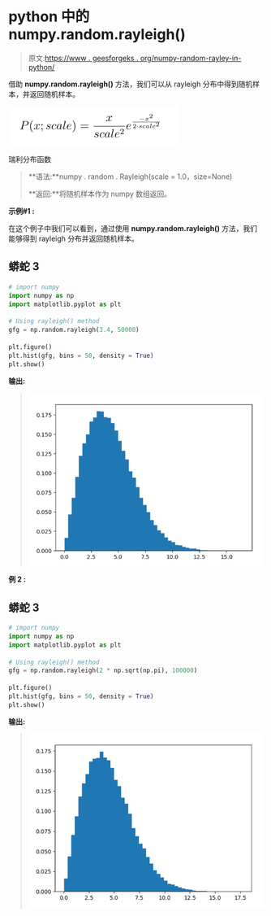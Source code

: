 # python 中的 numpy.random.rayleigh()

> 原文:[https://www . geesforgeks . org/numpy-random-rayley-in-python/](https://www.geeksforgeeks.org/numpy-random-rayleigh-in-python/)

借助 **numpy.random.rayleigh()** 方法，我们可以从 rayleigh 分布中得到随机样本，并返回随机样本。

![](img/412f2df6fbff5bbe64c58fc3049ce6d7.png)

瑞利分布函数

> **语法:**numpy . random . Rayleigh(scale = 1.0，size=None)
> 
> **返回:**将随机样本作为 numpy 数组返回。

**示例#1 :**

在这个例子中我们可以看到，通过使用 **numpy.random.rayleigh()** 方法，我们能够得到 rayleigh 分布并返回随机样本。

## 蟒蛇 3

```py
# import numpy
import numpy as np
import matplotlib.pyplot as plt

# Using rayleigh() method
gfg = np.random.rayleigh(3.4, 50000)

plt.figure()
plt.hist(gfg, bins = 50, density = True)
plt.show()
```

**输出:**

> ![](img/c514532d56790778766528625dde5721.png)

**例 2 :**

## 蟒蛇 3

```py
# import numpy
import numpy as np
import matplotlib.pyplot as plt

# Using rayleigh() method
gfg = np.random.rayleigh(2 * np.sqrt(np.pi), 100000)

plt.figure()
plt.hist(gfg, bins = 50, density = True)
plt.show()
```

**输出:**

> ![](img/828dc5a572beccafbe76a117cba5eaf8.png)